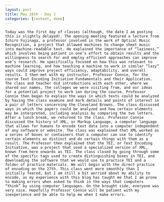 ```yaml
---
layout: post 
title: May 26th - Day 1
categories: [content, demo]
---
```

	Today was the first day of classes (although, the date I am posting this is slightly delayed). The opening meeting featured a lecture from Ichiro Fujinaga, a professor involved in the work of Optical Music Recognition, a project that allowed machines to change sheet music into machine-readable text. He explained the importance of “laziness,” which involves being patient in one’s effort to obtain results and the willingness to search for and employ efficient approaches can improve one’s research. He specifically focused on how this was relevant to machine learning, and how teaching a machine to work in similar “lazy” ways could improve project efficiency, adaptability, and overall results. I then met with my instructor, Professor Connie, for the course Text Encoding Initiative Fundamentals and their Application. The class and teacher did introductions with each other, where we shared our names, the colleges we were visiting from, and our ideas for a potential project to work ion during the course. Professor Connie then began to explain the ways in which texts could be analyzed by having the class examine and mark details and points of interest in a pair of letters concerning the Cleveland Browns. The class discussed ways in which the papers could be analyzed and how certain elements may be interpreted, including analysis by comparing the two letters. After a lunch break, we returned to the class. Professor Connie discussed the history of XML, or Markup Language, a computer language that allows for humans to encode text data into a computer independent of any software or website. The class was explained that XML worked as a series of boxes or containers that a computer can use to identify certain elements as distinct and do certain things with them as a result. The Professor then explained that the TEI, or Text Encoding Initiative, was a project that used a specialized version of XML, known from here onwards as TEI. The class closed by going through some of the specific tags used to create distinguishing boxes in TEI, and downloading the software that we would use to practice TEI and a folder of practice materials. We will begin with the direct practice of encoding on the 27th. This class went more smoothly than I initially feared, but I am still a bit worried about my ability to encode, as my experience with this blog has taught me that I am prone to making errors when asked to think in the ways that computers “think” by using computer languages. On the brought side, everyone was very nice. Hopefully Professor Connie will be patient with my inexperience and be able to help me when I make errors.
